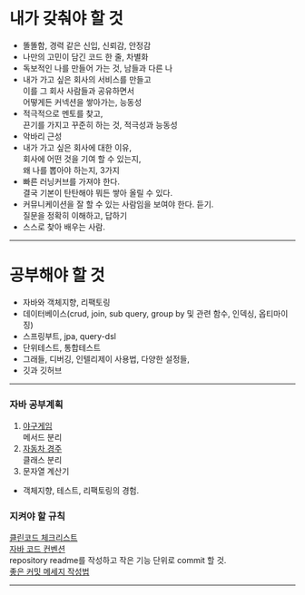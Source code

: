 # 내가 갖춰야 할 것
* 똘똘함, 경력 같은 신입, 신뢰감, 안정감         
* 나만의 고민이 담긴 코드 한 줄, 차별화             
* 독보적인 나를 만들어 가는 것, 남들과 다른 나      
* 내가 가고 싶은 회사의 서비스를 만들고          
  이를 그 회사 사람들과 공유하면서           
  어떻게든 커넥션을 쌓아가는, 능동성       
* 적극적으로 멘토를 찾고,   
  끈기를 가지고 꾸준히 하는 것, 적극성과 능동성      
* 악바리 근성    
* 내가 가고 싶은 회사에 대한 이유,    
  회사에 어떤 것을 기여 할 수 있는지,      
  왜 나를 뽑아야 하는지, 3가지        
* 빠른 러닝커브를 가져야 한다.    
  결국 기본이 탄탄해야 뭐든 쌓아 올릴 수 있다.      
* 커뮤니케이션을 잘 할 수 있는 사람임을 보여야 한다. 듣기.      
  질문을 정확히 이해하고, 답하기      
* 스스로 찾아 배우는 사람.      
***
# 공부해야 할 것
* 자바와 객체지향, 리팩토링     
* 데이터베이스(crud, join, sub query, group by 및 관련 함수, 인덱싱, 옵티마이징)      
* 스프링부트, jpa, query-dsl    
* 단위테스트, 통합테스트      
* 그래들, 디버깅, 인텔리제이 사용법, 다양한 설정들,         
* 깃과 깃허브      
***
### 자바 공부계획
1. [야구게임](https://github.com/woowacourse/java-baseball-precourse)    
메서드 분리 
2. [자동차 경주](https://github.com/woowacourse/java-racingcar-precourse)     
클래스 분리
3. 문자열 계산기
* 객체지향, 테스트, 리팩토링의 경험.
### 지켜야 할 규칙
[클린코드 체크리스트](https://github.com/woowacourse/woowacourse-docs/blob/master/cleancode/pr_checklist.md)    
[자바 코드 컨벤션](https://myeonguni.tistory.com/1596)    
repository readme를 작성하고 작은 기능 단위로 commit 할 것.   
[좋은 커밋 메세지 작성법](https://blog.ull.im/engineering/2019/03/10/logs-on-git.html)    
***
